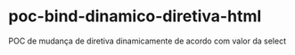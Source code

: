 # poc-bind-dinamico-diretiva-html
POC de mudança de diretiva dinamicamente de acordo com valor da select
